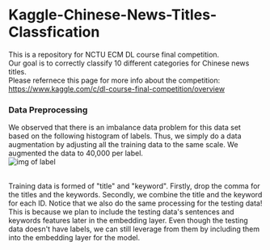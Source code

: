 # Kaggle-Chinese-News-Titles-Classfication

This is a repository for NCTU ECM DL course final competition.
<br> Our goal is to correctly classify 10 different categories for Chinese news titles.
<br> Please refernece this page for more info about the competition: https://www.kaggle.com/c/dl-course-final-competition/overview

### Data Preprocessing 
We observed that there is an imbalance data problem for this data set based on the following histogram of labels.
Thus, we simply do a data augmentation by adjusting all the training data to the same scale. We augmented the data to
40,000 per label.
<br> ![img of label](https://i.imgur.com/6OImUP4.png)

<br> Training data is formed of "title" and "keyword". 
Firstly, drop the comma for the titles and the keywords. Secondly, we combine the title and the keyword for each ID. 
Notice that we also do the same processing for the testing data! This is because we plan to include the testing data's sentences and keywords features later in the embedding layer. Even though the testing data doesn't have labels, we can still leverage from them by including them into the embedding layer for the model.
